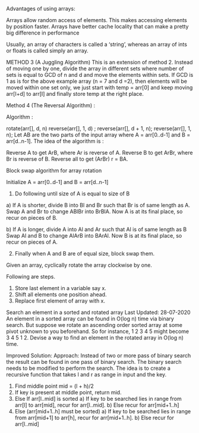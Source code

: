Advantages of using arrays:

Arrays allow random access of elements. This makes accessing elements by position faster.
Arrays have better cache locality that can make a pretty big difference in performance


Usually, an array of characters is called a ‘string’, whereas an array of ints or floats is called simply an array.


METHOD 3 (A Juggling Algorithm)
This is an extension of method 2. Instead of moving one by one, divide the array in different sets
where number of sets is equal to GCD of n and d and move the elements within sets.
If GCD is 1 as is for the above example array (n = 7 and d =2), then elements will be moved within one set only, we just start with temp = arr[0] and keep moving arr[I+d] to arr[I] and finally store temp at the right place.


Method 4 (The Reversal Algorithm) :

Algorithm :

rotate(arr[], d, n)
  reverse(arr[], 1, d) ;
  reverse(arr[], d + 1, n);
  reverse(arr[], 1, n);
Let AB are the two parts of the input array where A = arr[0..d-1] and B = arr[d..n-1]. The idea of the algorithm is :

Reverse A to get ArB, where Ar is reverse of A.
Reverse B to get ArBr, where Br is reverse of B.
Reverse all to get (ArBr) r = BA.


Block swap algorithm for array rotation

Initialize A = arr[0..d-1] and B = arr[d..n-1]
1) Do following until size of A is equal to size of B

  a)  If A is shorter, divide B into Bl and Br such that Br is of same
       length as A. Swap A and Br to change ABlBr into BrBlA. Now A
       is at its final place, so recur on pieces of B.

   b)  If A is longer, divide A into Al and Ar such that Al is of same
       length as B Swap Al and B to change AlArB into BArAl. Now B
       is at its final place, so recur on pieces of A.

2)  Finally when A and B are of equal size, block swap them.




Given an array, cyclically rotate the array clockwise by one.


Following are steps.
1) Store last element in a variable say x.
2) Shift all elements one position ahead.
3) Replace first element of array with x.



Search an element in a sorted and rotated array
Last Updated: 28-07-2020
An element in a sorted array can be found in O(log n) time via binary search. But suppose we rotate an ascending order sorted array at some pivot unknown to you beforehand. So for instance, 1 2 3 4 5 might become 3 4 5 1 2. Devise a way to find an element in the rotated array in O(log n) time.



Improved Solution:
Approach: Instead of two or more pass of binary search the result can be found in one pass of binary search. The binary search needs to be modified to perform the search. The idea is to create a recursive function that takes l and r as range in input and the key.

1) Find middle point mid = (l + h)/2
2) If key is present at middle point, return mid.
3) Else If arr[l..mid] is sorted
    a) If key to be searched lies in range from arr[l]
       to arr[mid], recur for arr[l..mid].
    b) Else recur for arr[mid+1..h]
4) Else (arr[mid+1..h] must be sorted)
    a) If key to be searched lies in range from arr[mid+1]
       to arr[h], recur for arr[mid+1..h].
    b) Else recur for arr[l..mid] 